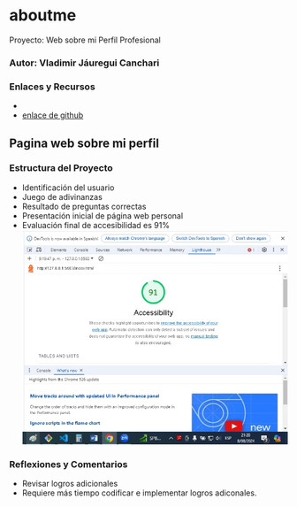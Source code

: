 # aboutme
Proyecto: Web sobre mi Perfil Profesional
### Autor: Vladimir Jáuregui Canchari

### Enlaces y Recursos

* []()
* [enlace de github](https://github.com/entertechschool/lima-code-201n3/blob/main/configs/.gitignore)

## Pagina web sobre mi perfil

### Estructura del Proyecto
* Identificación del usuario
* Juego de adivinanzas
* Resultado de preguntas correctas
* Presentación inicial de  página web personal
* Evaluación final de accesibilidad es 91%
![Accesibilidad Web](./img/AccesibleWebLab02.jpg)

### Reflexiones y Comentarios
* Revisar logros adicionales
* Requiere más tiempo codificar e implementar logros adiconales.